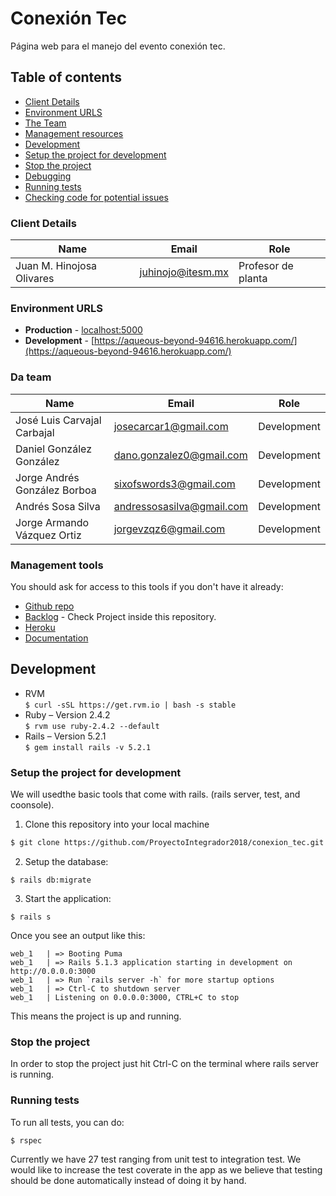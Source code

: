 # Conexión Tec

Página web para el manejo del evento conexión tec.

## Table of contents

* [Client Details](#client-details)
* [Environment URLS](#environment-urls)
* [The Team](#team)
* [Management resources](#management-resources)
* [Development](#development)
* [Setup the project for development](#setup-the-project-for-development)
* [Stop the project](#stop-the-project)
* [Debugging](#debugging)
* [Running tests](#running-tests)
* [Checking code for potential issues](#checking-code-for-potential-issues)


### Client Details

| Name               	    | Email             | Role                |
| ------------------------- | ----------------- | ------------------  |
| Juan M. Hinojosa Olivares | juhinojo@itesm.mx | Profesor de planta  |


### Environment URLS

* **Production** - [localhost:5000](localhost:5000)
* **Development** - [https://aqueous-beyond-94616.herokuapp.com/](https://aqueous-beyond-94616.herokuapp.com/)

### Da team

| Name           				| Email             		| Role        |
| ---------------------------- 	| ------------------------- | ----------- |
| José Luis Carvajal Carbajal 	| josecarcar1@gmail.com 	| Development |
| Daniel González González 		| dano.gonzalez0@gmail.com 	| Development |
| Jorge Andrés González Borboa 	| sixofswords3@gmail.com 	| Development |
| Andrés Sosa Silva			  	| andressosasilva@gmail.com | Development |
| Jorge Armando Vázquez Ortiz 	| jorgevzqz6@gmail.com 		| Development |

### Management tools

You should ask for access to this tools if you don't have it already:

* [Github repo](https://github.com/ProyectoIntegrador2018/conexion_tec)
* [Backlog](https://github.com/ProyectoIntegrador2018/conexion_tec/projects/1) - Check Project inside this repository.
* [Heroku](https://aqueous-beyond-94616.herokuapp.com) 
* [Documentation](https://goo.gl/EyBjWj)

## Development
* RVM
\
`$ curl -sSL https://get.rvm.io | bash -s stable`
* Ruby – Version 2.4.2
\
`$ rvm use ruby-2.4.2 --default`
* Rails – Version 5.2.1
\
`$ gem install rails -v 5.2.1`

### Setup the project for development

We will usedthe basic tools that come with rails. (rails server, test, and coonsole).

1. Clone this repository into your local machine

```bash
$ git clone https://github.com/ProyectoIntegrador2018/conexion_tec.git
```

2. Setup the database:
```
$ rails db:migrate
```

3. Start the application:

```
$ rails s
```

Once you see an output like this:

```
web_1   | => Booting Puma
web_1   | => Rails 5.1.3 application starting in development on http://0.0.0.0:3000
web_1   | => Run `rails server -h` for more startup options
web_1   | => Ctrl-C to shutdown server
web_1   | Listening on 0.0.0.0:3000, CTRL+C to stop
```

This means the project is up and running.

### Stop the project

In order to stop the project just hit Ctrl-C on the terminal where rails server is running.

### Running tests

To run all tests, you can do:

```
$ rspec 
```
Currently we have 27 test ranging from unit test to integration test. We would like to increase the test coverate in the app as we believe that testing should be done automatically instead of doing it by hand.
